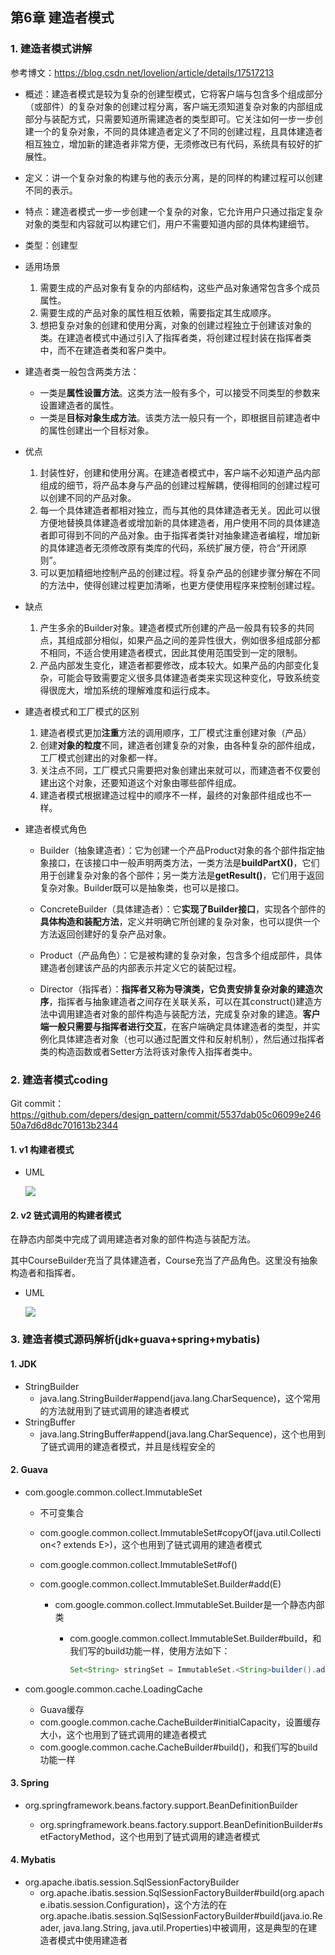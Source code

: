 ## 第6章 建造者模式

### 1. 建造者模式讲解

参考博文：https://blog.csdn.net/lovelion/article/details/17517213

* 概述：建造者模式是较为复杂的创建型模式，它将客户端与包含多个组成部分（或部件）的复杂对象的创建过程分离，客户端无须知道复杂对象的内部组成部分与装配方式，只需要知道所需建造者的类型即可。它关注如何一步一步创建一个的复杂对象，不同的具体建造者定义了不同的创建过程，且具体建造者相互独立，增加新的建造者非常方便，无须修改已有代码，系统具有较好的扩展性。
* 定义：讲一个复杂对象的构建与他的表示分离，是的同样的构建过程可以创建不同的表示。
* 特点：建造者模式一步一步创建一个复杂的对象，它允许用户只通过指定复杂对象的类型和内容就可以构建它们，用户不需要知道内部的具体构建细节。
* 类型：创建型
* 适用场景
  1. 需要生成的产品对象有复杂的内部结构，这些产品对象通常包含多个成员属性。
  2. 需要生成的产品对象的属性相互依赖，需要指定其生成顺序。
  3. 想把复杂对象的创建和使用分离，对象的创建过程独立于创建该对象的类。在建造者模式中通过引入了指挥者类，将创建过程封装在指挥者类中，而不在建造者类和客户类中。
* 建造者类一般包含两类方法：
  * 一类是**属性设置方法**。这类方法一般有多个，可以接受不同类型的参数来设置建造者的属性。
  * 一类是**目标对象生成方法**。该类方法一般只有一个，即根据目前建造者中的属性创建出一个目标对象。
* 优点
  1. 封装性好，创建和使用分离。在建造者模式中，客户端不必知道产品内部组成的细节，将产品本身与产品的创建过程解耦，使得相同的创建过程可以创建不同的产品对象。
  2. 每一个具体建造者都相对独立，而与其他的具体建造者无关。因此可以很方便地替换具体建造者或增加新的具体建造者，用户使用不同的具体建造者即可得到不同的产品对象。由于指挥者类针对抽象建造者编程，增加新的具体建造者无须修改原有类库的代码，系统扩展方便，符合“开闭原则”。
  3. 可以更加精细地控制产品的创建过程。将复杂产品的创建步骤分解在不同的方法中，使得创建过程更加清晰，也更方便使用程序来控制创建过程。
* 缺点
  1. 产生多余的Builder对象。建造者模式所创建的产品一般具有较多的共同点，其组成部分相似，如果产品之间的差异性很大，例如很多组成部分都不相同，不适合使用建造者模式，因此其使用范围受到一定的限制。
  2. 产品内部发生变化，建造者都要修改，成本较大。如果产品的内部变化复杂，可能会导致需要定义很多具体建造者类来实现这种变化，导致系统变得很庞大，增加系统的理解难度和运行成本。
* 建造者模式和工厂模式的区别
  1. 建造者模式更加**注重**方法的调用顺序，工厂模式注重创建对象（产品）
  2. 创建**对象的粒度**不同，建造者创建复杂的对象，由各种复杂的部件组成，工厂模式创建出的对象都一样。
  3. 关注点不同，工厂模式只需要把对象创建出来就可以，而建造者不仅要创建出这个对象，还要知道这个对象由哪些部件组成。
  4. 建造者模式根据建造过程中的顺序不一样，最终的对象部件组成也不一样。
* 建造者模式角色

  * Builder（抽象建造者）：它为创建一个产品Product对象的各个部件指定抽象接口，在该接口中一般声明两类方法，一类方法是**buildPartX()**，它们用于创建复杂对象的各个部件；另一类方法是**getResult()**，它们用于返回复杂对象。Builder既可以是抽象类，也可以是接口。

  * ConcreteBuilder（具体建造者）：它**实现了Builder接口**，实现各个部件的**具体构造和装配方法**，定义并明确它所创建的复杂对象，也可以提供一个方法返回创建好的复杂产品对象。

  * Product（产品角色）：它是被构建的复杂对象，包含多个组成部件，具体建造者创建该产品的内部表示并定义它的装配过程。

  * Director（指挥者）：**指挥者又称为导演类，它负责安排复杂对象的建造次序**，指挥者与抽象建造者之间存在关联关系，可以在其construct()建造方法中调用建造者对象的部件构造与装配方法，完成复杂对象的建造。**客户端一般只需要与指挥者进行交互**，在客户端确定具体建造者的类型，并实例化具体建造者对象（也可以通过配置文件和反射机制），然后通过指挥者类的构造函数或者Setter方法将该对象传入指挥者类中。


### 2. 建造者模式coding

Git commit：https://github.com/depers/design_pattern/commit/5537dab05c06099e24650a7d6d8dc701613b2344

#### 1. v1 构建者模式

* UML

  ![](../../../笔记图片/11/22.png)

#### 2. v2 链式调用的构建者模式

在静态内部类中完成了调用建造者对象的部件构造与装配方法。

其中CourseBuilder充当了具体建造者，Course充当了产品角色。这里没有抽象构造者和指挥者。

* UML

  ![](../../../笔记图片/11/23.png)

### 3. 建造者模式源码解析(jdk+guava+spring+mybatis)

#### 1. JDK

* StringBuilder
  * java.lang.StringBuilder#append(java.lang.CharSequence)，这个常用的方法就用到了链式调用的建造者模式
* StringBuffer
  * java.lang.StringBuffer#append(java.lang.CharSequence)，这个也用到了链式调用的建造者模式，并且是线程安全的

#### 2. Guava

* com.google.common.collect.ImmutableSet

  * 不可变集合

  * com.google.common.collect.ImmutableSet#copyOf(java.util.Collection<? extends E>)，这个也用到了链式调用的建造者模式

  * com.google.common.collect.ImmutableSet#of()

  * com.google.common.collect.ImmutableSet.Builder#add(E)

    * com.google.common.collect.ImmutableSet.Builder是一个静态内部类

      * com.google.common.collect.ImmutableSet.Builder#build，和我们写的build功能一样，使用方法如下：

        ```JAVA
        Set<String> stringSet = ImmutableSet.<String>builder().add("a").add("b").build();
        ```
  
* com.google.common.cache.LoadingCache

  * Guava缓存
  * com.google.common.cache.CacheBuilder#initialCapacity，设置缓存大小，这个也用到了链式调用的建造者模式
  * com.google.common.cache.CacheBuilder#build()，和我们写的build功能一样

#### 3. Spring

* org.springframework.beans.factory.support.BeanDefinitionBuilder

  * org.springframework.beans.factory.support.BeanDefinitionBuilder#setFactoryMethod，这个也用到了链式调用的建造者模式

#### 4. Mybatis

* org.apache.ibatis.session.SqlSessionFactoryBuilder
  * org.apache.ibatis.session.SqlSessionFactoryBuilder#build(org.apache.ibatis.session.Configuration)，这个方法的在org.apache.ibatis.session.SqlSessionFactoryBuilder#build(java.io.Reader, java.lang.String, java.util.Properties)中被调用，这是典型的在建造者模式中使用建造者





